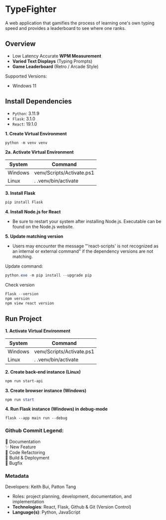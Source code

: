 # TypeFighter
A web application that gamifies the process of learning one's own typing speed and provides a leaderboard to see where one ranks.
<br>

## Overview
- Low Latency Accurate **WPM Measurement**
- **Varied Text Displays** (Typing Prompts)
- **Game Leaderboard** (Retro / Arcade Style)

Supported Versions:
- Windows 11

## Install Dependencies <br>
- `Python`: 3.11.9
- `Flask`: 3.1.0
- `React`: 19.1.0

**1. Create Virtual Environment**
```powershell
python -m venv venv
```

**2a. Activate Virtual Environment**

| System  | Command                   |
|---------|---------------------------|
| Windows | venv/Scripts/Activate.ps1 |
| Linux   | . .venv/bin/activate      |
 
**3. Install Flask**

```powershell
pip install Flask
```

**4. Install Node.js for React**

- Be sure to restart your system after installing Node.js. Executable can be found on the Node.js website.

**5. Update matching version**

- Users may encounter the message "'react-scripts' is not recognized as an internal or external command" if the dependency versions are not matching.

Update command:
```powershell
python.exe -m pip install --upgrade pip
```

Check version
```powershell
Flask --version
npm version
npm view react version
```

## Run Project
**1. Activate Virtual Environment**

| System  | Command                   |
|---------|---------------------------|
| Windows | venv/Scripts/Activate.ps1 |
| Linux   | . .venv/bin/activate      |

**2. Create back-end instance (Linux)**
```powershell
npm run start-api
```

**3. Create browser instance (Windows)**
```powershell
npm run start
```

**4. Run Flask instance (Windows) in debug-mode**
```commandline
flask --app main run --debug
```

### Github Commit Legend:
📄 Documentation <br>
✨ New Feature <br>
🦄 Code Refactoring <br>
🔨 Build & Deployment <br>
🐞 Bugfix <br>

### Metadata
Developers: Keith Bui, Patton Tang
- Roles: project planning, development, documentation, and implementation
- **Technologies**: React, Flask, Github & Git (Version Control)
- **Language(s)**: Python, JavaScript
